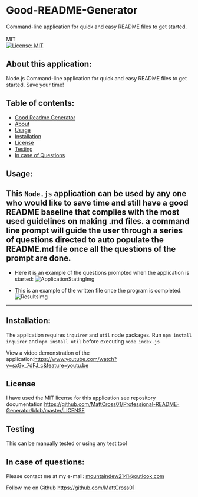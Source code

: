 # Good-README-Generator
Command-line application  for quick and easy README files to get started.<br><br>
MIT<br>[![License: MIT](https://img.shields.io/badge/License-MIT-yellow.svg)](https://opensource.org/licenses/MIT)

## About this application:
Node.js Command-line application for quick and easy README files to get started. Save your time!

## Table of contents:
* [Good Readme Generator](#good-readme-generator)
* [About](#about-this-application)
* [Usage](#usage)
* [Installation](#installation)
* [License](#license)
* [Testing](#special-testing-instructions)
* [In case of Questions](#in-case-of-questions)

## Usage:
This `Node.js` application can be used by any one who would like to save time and still have a good README baseline that complies with the most used guidelines on making .md files.
a command line prompt will guide the user through a series of questions directed to auto populate the README.md file once all the questions of the prompt are done. 
---
- Here it is an example of the questions prompted when the application is started:
    ![ApplicationStatingImg](https://i.ibb.co/WHWRyYR/questions.png)

- This is an example of the written file once the program is completed. 
    ![ResultsImg](https://i.ibb.co/8BqSt7n/output.png)
---
## Installation:
The application requires `inquirer` and `util` node packages. 
Run `npm install inquirer` and `npm install util` before executing `node index.js`

View a video demonstration of the application:https://www.youtube.com/watch?v=sxGx_7dFJ_c&feature=youtu.be

## License
I have used the MIT license for this application see repository documentation 
<https://github.com/MattCross01/Professional-README-Generator/blob/master/LICENSE>

## Testing
This can be manually tested or using any test tool

## In case of questions:
Please contact me at my e-mail: 
mountaindew2141@outlook.com

Follow me on Github
<https://github.com/MattCross01>
